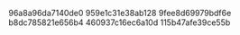 96a8a96da7140de0
959e1c31e38ab128
9fee8d69979bdf6e
b8dc785821e656b4
460937c16ec6a10d
115b47afe39ce55b
